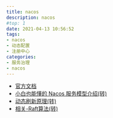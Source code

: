 ```yaml
---
title: nacos
description: nacos
#top: 1
date: 2021-04-13 10:56:52
tags:
- nacos
- 动态配置
- 注册中心
categories:
- 服务治理
- nacos
---
```


- [官方文档](https://nacos.io/zh-cn/docs/what-is-nacos.html)
- [小白也能懂的 Nacos 服务模型介绍(转)](https://mp.weixin.qq.com/s/S8HI7DG5v9C2IfjXtkVjuQ) 
- [动态刷新原理(转)](https://blog.csdn.net/wangwei19871103/article/details/105775039/)
- [相关-Raft算法(转)](https://www.baidu.com/s?ie=UTF-8&wd=Raft%E7%AE%97%E6%B3%95)
